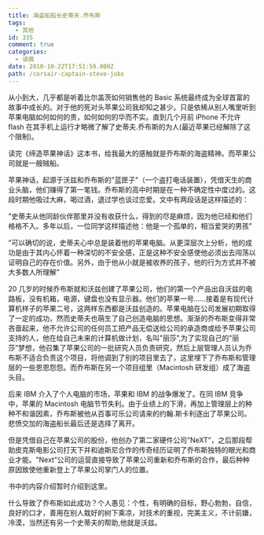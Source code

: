 ```yaml
---
title: 海盗船船长史蒂夫.乔布斯
tags:
  - 其他
id: 335
comment: true
categories:
  - 读摘
date: 2010-10-22T17:51:59.000Z
path: /corsair-captain-steve-jobs
---
```


从小到大，几乎都是听着比尔盖茨如何销售他的 Basic 系统最终成为全球首富的故事中成长的。对于他的死对头苹果公司我却知之甚少。只是依稀从别人嘴里听到苹果电脑如何如何的贵，如何如何的华而不实。直到几个月前 iPhone 不允许 flash 在其手机上运行才略微了解了史蒂夫.乔布斯的为人(最近苹果已经解除了这个限制)。

读完《缔造苹果神话》这本书，给我最大的感触就是乔布斯的海盗精神。而苹果公司就是一艘贼船。

苹果神话，起源于沃兹和乔布斯的"蓝匣子”（一个盗打电话装置），凭借天生的商业头脑，他们赚得了第一笔钱。乔布斯的高中时期是在一种不确定性中度过的。这段时期他吸过大麻，喝过酒，退过学也谈过恋爱。文中有两段话是这样描述的：

"史蒂夫从他同龄伙伴那里并没有收获什么，得到的尽是麻烦，因为他已经和他们格格不入。多年以后，一位同学这样描述他：他是一个孤单的，相当爱哭的男孩”

"可以确切的说，史蒂夫心中总是装着他的苹果电脑。从更深层次上分析，他的成功是由于其内心怀着一种深切的不安全感，正是这种不安全感使他必须出去闯荡以证明自己的存在价值。另外，由于他从小就是被收养的孩子，他的行为方式并不被大多数人所理解”

20 几岁的时候乔布斯就和沃兹创建了苹果公司，他们的第一个产品出自沃兹的电路板，没有机箱，电源，键盘也没有显示器。他们的苹果一号......接着是有现代计算机样子的苹果二号，这两样东西都是沃兹创造的。苹果电脑在公司发展初期取得了一定的成功，然而史蒂夫也萌生了自己创造电脑的思想。渐渐的乔布斯变得非常吝啬起来，他不允许公司的任何员工把产品无偿送给公司的承造商或给予苹果公司支持的人，他在给自己未来的计算机做计划，名叫"丽莎”,为了实现自己的"丽莎”梦想，他召集了苹果公司的一批研究人员负责研究，然后上层管理人员认为乔布斯不适合负责这个项目，将他调到了别的项目里去了，这里埋下了乔布斯和管理层的一些恩恩怨怨。而乔布斯在另一个项目组里（Macintosh 研发组）成了海盗头目。

后来 IBM 介入了个人电脑的市场，苹果和 IBM 的战争爆发了。在同 IBM 竞争中，苹果的 Macintosh 电脑节节失利。由于业绩上的下滑，再加上管理层上的种种不和谐因素，乔布斯被他从百事可乐公司请来的约翰.斯卡利逐出了苹果公司。悲愤交加的海盗船长最后还是选择了离开。

但是凭借自己在苹果公司的股份，他创办了第二家硬件公司"NeXT”，之后那段帮助皮克斯电影公司打天下并和迪斯尼合作的传奇经历证明了乔布斯独特的眼光和商业才能。"Next”公司的运营直接导致了苹果公司重新和乔布斯的合作，最后种种原因致使他重新登上了苹果公司掌门人的位置。

书中的内容介绍暂时介绍到这里。

什么导致了乔布斯如此成功？个人愚见：个性，有明确的目标，野心勃勃，自信，良好的口才，善用在别人栽好的树下乘凉，对技术的重视，完美主义，不计前嫌，冷漠，当然还有另一个史蒂夫的帮助,他就是沃兹。
